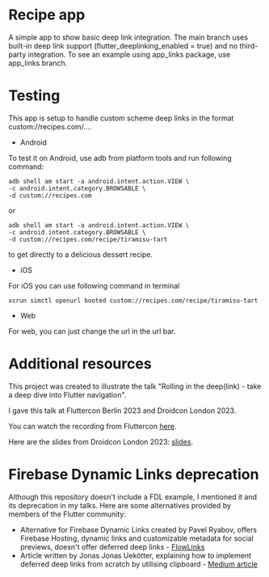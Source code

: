 # Recipe app

A simple app to show basic deep link integration.
The main branch uses built-in deep link support (flutter_deeplinking_enabled = true) and no third-party integration.
To see an example using app_links package, use app_links branch.



# Testing

This app is setup to handle custom scheme deep links in the format custom://recipes.com/....

 - Android

To test it on Android, use adb from platform tools and run following command:

    adb shell am start -a android.intent.action.VIEW \
    -c android.intent.category.BROWSABLE \
    -d custom://recipes.com

or

    adb shell am start -a android.intent.action.VIEW \
    -c android.intent.category.BROWSABLE \
    -d custom://recipes.com/recipe/tiramisu-tart

to get directly to a delicious dessert recipe.

 - iOS

For iOS you can use following command in terminal

    xcrun simctl openurl booted custom://recipes.com/recipe/tiramisu-tart

 - Web

For web, you can just change the url in the url bar.



# Additional resources
This project was created to illustrate the talk "Rolling in the deep(link) - take a deep dive into Flutter navigation".

I gave this talk at Fluttercon Berlin 2023 and Droidcon London 2023.

You can watch the recording from Fluttercon [here](https://www.droidcon.com/2023/08/07/rolling-in-the-deeplink-take-a-deep-dive-into-flutter-navigation/).

Here are the slides from Droidcon London 2023: [slides](https://docs.google.com/presentation/d/1_XagtvMASlHsOYI9Ceu164P9vuLHedYw8n-NewzCF2Q/edit?usp=sharing).


# Firebase Dynamic Links deprecation
Although this repository doesn't include a FDL example, I mentioned it and its deprecation in my talks. Here are some alternatives provided by members of the Flutter community:

- Alternative for Firebase Dynamic Links created by Pavel Ryabov, offers Firebase Hosting, dynamic links and customizable metadata for social previews, doesn't offer deferred deep links - [FlowLinks](https://flowlinks.app)
- Article written by Jonas Jonas Uekötter, explaining how to implement deferred deep links from scratch by utilising clipboard - [Medium article](https://medium.com/@jonasuekoetter/understanding-and-building-a-replacement-for-firebase-dynamic-links-2dedd4ea5401)

